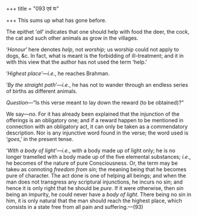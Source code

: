 +++
title = "093 एवं यः"

+++
This sums up what has gone before.

The epithet ‘*all*’ indicates that one should help with food the deer,
the cock, the cat and such other animals as grow in the villages.

‘*Honour*’ here denotes *help*, not *worship*; us worship could not
apply to dogs, &c. In fact, what is meant is the forbidding of
ill-treatment; and it in with this view that the author has not used the
term ‘help.’

‘*Highest place*’—*i.e*., he reaches Brahman.

‘*By the straight path*’—*i.e*., he has not to wander through an endless
series of births as different animals.

*Question*—“Is this verse meant to lay down the reward (to be
obtained)?”

We say—*no*. For it has already been explained that the injunction of
the offerings is an obligatory one; and if a reward happen to be
mentioned in connection with an obligatory act, it can only be taken as
a commendatory description. Nor is any injunctive word found in the
verse; the word used is ‘*goes*,’ in the present tense.

‘*With a body of light*’—*i.e*., with a body made up of light only; he
is no longer tramelled with a body made up of the five elemental
substances; *i.e*., he becomes of the nature of pure Consciousness. Or,
the term may be takeu as connoting *freedom from sin*; the meaning being
that he becomes pure of character. The act done is one of helping all
beings; and when the man does not transgress any scriptural injunctions,
he incurs no sin; and hence it is only right that he should be *pure*.
If it were otherwise, then *sin* being an impurity, he could never have
a *body of light*. There being no sin in him, it is only natural that
the man should reach the highest place, which consists in a state free
from all pain and suffering.—(93)


